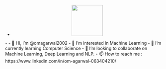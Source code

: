 - <div id="header" align="center">
  <img src="https://media.giphy.com/media/M9gbBd9nbDrOTu1Mqx/giphy.gif" width="100"/>
</div>
- 
- 👋 Hi, I’m @omagarwal2002
- 👀 I’m interested in Machine Learning
- 🌱 I’m currently learning Computer Science
- 💞️ I’m looking to collaborate on Machine Learning, Deep Learning and NLP.
- 📫 How to reach me : https://www.linkedin.com/in/om-agarwal-063404210/

